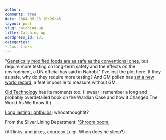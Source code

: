 ```yaml
---
author:
comments: true
date: 2004-09-23 16:26:45
layout: post
slug: catching-up
title: Catching up
wordpress_id: 131
categories:
- Just Links
---
```


"[Genetically modified foods are as safe as the conventional ones,](http://allafrica.com/stories/200409210049.html) but require more testing on long-term safety and the effects on the environment, a UN official has said in Nairobi." I've lost the plot here. If they as safe, why do they require more testing? And GM pollen has [set a new world record](http://news.bbc.co.uk/1/hi/sci/tech/3675706.stm), a feat impossile to measure without GM.

[Old Technology](http://www.ubcbotanicalgarden.org/weblog/000511.php) has its moments too. (I swear I remember a long and probably overdetailed book on the Wardian Case and how it Changed The World As We Know It.)

[Long lasting lightbulbs](http://www.reuters.com/newsArticle.jhtml;jsessionid=5PX5JFYFH1OTECRBAELCFFA?type=oddlyEnoughNews&storyID=6291516); whodathoughtit?

From the Silver Lining Department: ['Shroom boom.](http://www.ncbuy.com/news/2004-09-22/1010644.html) 

(All links, and jokes, courtesy Luigi. When does he sleep?)

